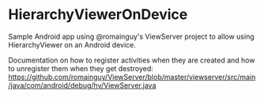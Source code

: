 HierarchyViewerOnDevice
=======================

Sample Android app using @romainguy's ViewServer project to allow using HierarchyViewer on an Android device.

Documentation on how to register activities when they are created and how to unregister them when they get destroyed:
https://github.com/romainguy/ViewServer/blob/master/viewserver/src/main/java/com/android/debug/hv/ViewServer.java

